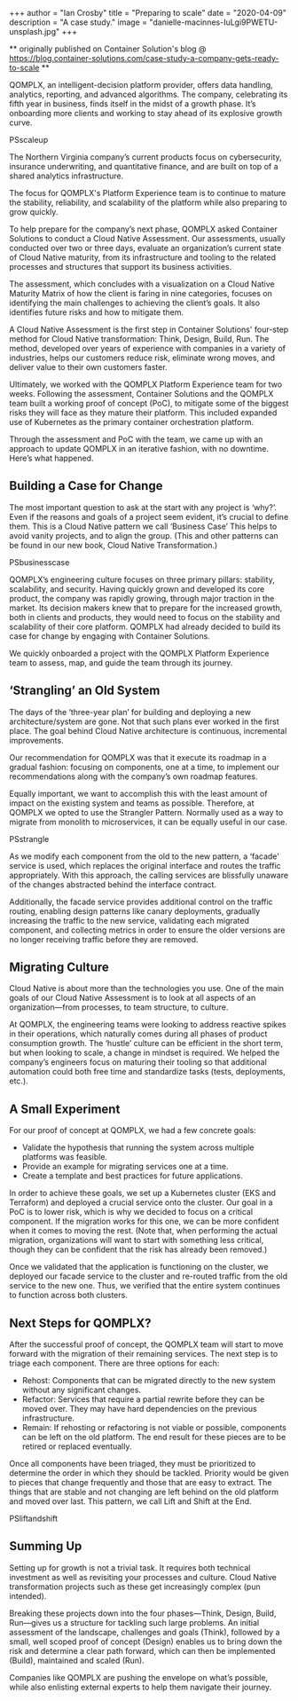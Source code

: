 +++
author = "Ian Crosby"
title = "Preparing to scale"
date = "2020-04-09"
description = "A case study."
image = "danielle-macinnes-IuLgi9PWETU-unsplash.jpg"
+++

** originally published on Container Solution's blog @ https://blog.container-solutions.com/case-study-a-company-gets-ready-to-scale **

QOMPLX, an intelligent-decision platform provider, offers data handling, analytics, reporting, and advanced algorithms. The company, celebrating its fifth year in business, finds itself in the midst of a growth phase. It’s onboarding more clients and working to stay ahead of its explosive growth curve.  

PSscaleup

The Northern Virginia company’s current products focus on cybersecurity, insurance underwriting, and quantitative finance, and are built on top of a shared analytics infrastructure.

The focus for QOMPLX's Platform Experience team is to continue to mature the stability, reliability, and scalability of the platform while also preparing to grow quickly. 

To help prepare for the company’s next phase, QOMPLX asked Container Solutions to conduct a Cloud Native Assessment. Our assessments, usually conducted over two or three days, evaluate an organization’s current state of Cloud Native maturity, from its infrastructure and tooling to the related processes and structures that support its business activities.

The assessment, which concludes with a visualization on a Cloud Native Maturity Matrix of how the client is faring in nine categories, focuses on identifying the main challenges to achieving the client’s goals. It also identifies future risks and how to mitigate them. 

A Cloud Native Assessment is the first step in Container Solutions' four-step method for Cloud Native transformation: Think, Design, Build, Run. The method, developed over years of experience with companies in a variety of industries, helps our customers reduce risk, eliminate wrong moves, and deliver value to their own customers faster.

Ultimately, we worked with the QOMPLX Platform Experience team for two weeks. Following the assessment, Container Solutions and the QOMPLX team built a working proof of concept (PoC), to mitigate some of the biggest risks they will face as they mature their platform.  This included expanded use of Kubernetes as the primary container orchestration platform.

Through the assessment and PoC with the team, we came up with an approach to update QOMPLX in an iterative fashion, with no downtime. Here’s what happened.

## Building a Case for Change

The most important question to ask at the start with any project is ‘why?’.  Even if the reasons and goals of a project seem evident, it’s crucial to define them. This is a Cloud Native pattern we call ‘Business Case’ This helps to avoid vanity projects, and to align the group. (This and other patterns can be found in our new book, Cloud Native Transformation.)


PSbusinesscase

QOMPLX’s engineering culture focuses on three primary pillars: stability, scalability, and security. Having quickly grown and developed its core product, the company was rapidly growing, through major traction in the market. Its decision makers knew that to prepare for the increased growth, both in clients and products, they would need to focus on the stability and scalability of their core platform.  QOMPLX had already decided to build its case for change by engaging with Container Solutions.

We quickly onboarded a project with the QOMPLX Platform Experience team to assess, map, and guide the team through its journey.

## ‘Strangling’ an Old System

The days of the ‘three-year plan’ for building and deploying a new architecture/system are gone. Not that such plans ever worked in the first place. The goal behind Cloud Native architecture is continuous, incremental improvements.

Our recommendation for QOMPLX was that it execute  its roadmap in a gradual fashion: focusing on components, one at a time, to implement our recommendations along with the company’s own roadmap features.

Equally important, we want to accomplish this with the least amount of impact on the existing system and teams as possible. Therefore, at QOMPLX we opted to use the Strangler Pattern. Normally used as a way to migrate from monolith to microservices, it can be equally useful in our case. 

PSstrangle

As we modify each component from the old to the new pattern, a ‘facade’ service is used, which replaces the original interface and routes the traffic appropriately. With this approach, the calling services are blissfully unaware of the changes abstracted behind the interface contract.

Additionally, the facade service provides additional control on the traffic routing, enabling design patterns like canary deployments, gradually increasing the traffic to the new service, validating each migrated component, and collecting metrics in order to ensure the older versions are no longer receiving traffic before they are removed.

## Migrating Culture

Cloud Native is about more than the technologies you use. One of the main goals of our Cloud Native Assessment is to look at all aspects of an organization—from processes, to team structure, to culture.

At QOMPLX, the engineering teams were looking to address reactive spikes in their operations, which naturally comes during all phases of product consumption growth. The ‘hustle’ culture can be efficient in the short term, but when looking to scale, a change in mindset is required. We helped the company’s engineers focus on maturing their tooling so that additional automation could both free time and standardize tasks (tests, deployments, etc.).

## A Small Experiment

For our proof of concept at QOMPLX, we had a few concrete goals:

* Validate the hypothesis that running the system across multiple platforms was feasible.
* Provide an example for migrating services one at a time.
* Create a template and best practices for future applications.
 

In order to achieve these goals, we set up a Kubernetes cluster (EKS and Terraform) and deployed a crucial service onto the cluster. Our goal in a PoC is to lower risk, which is why we decided to focus on a critical component. If the migration works for this one, we can be more confident when it comes to moving the rest. (Note that, when performing the actual migration, organizations will want to start with something less critical, though they can be confident that the risk has already been removed.)

Once we validated that the application is functioning on the cluster, we deployed our facade service to the cluster and re-routed traffic from the old service to the new one. Thus, we verified that the entire system continues to function across both clusters.

## Next Steps for QOMPLX?

After the successful proof of concept, the QOMPLX team will start to move forward with the migration of their remaining services. The next step is to triage each component. There are three options for each:

* Rehost: Components that can be migrated directly to the new system without any significant changes.
* Refactor: Services that require a partial rewrite before they can be moved over. They may have hard dependencies on the previous infrastructure.
* Remain: If rehosting or refactoring is not viable or possible, components can be left on the old platform. The end result for these pieces are to be retired or replaced eventually.
 

Once all components have been triaged, they must be prioritized to determine the order in which they should be tackled. Priority would be given to pieces that change frequently and those that are easy to extract. The things that are stable and not changing are left behind on the old platform and moved over last. This pattern, we call Lift and Shift at the End. 

PSliftandshift

## Summing Up

Setting up for growth is not a trivial task. It requires both technical investment as well as revisiting your processes and culture. Cloud Native transformation projects such as these get increasingly complex (pun intended). 

Breaking these projects down into the four phases—Think, Design, Build, Run—gives us a structure for tackling such large problems. An initial assessment of the landscape, challenges and goals (Think), followed by a small, well scoped proof of concept (Design) enables us to bring down the risk and determine a clear path forward, which can then be implemented (Build), maintained  and scaled (Run).

Companies like QOMPLX are pushing the envelope on what’s possible, while also enlisting external experts to help them navigate their journey.